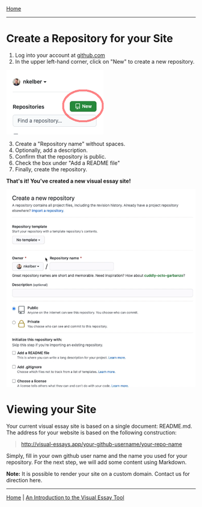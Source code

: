 [<i class="fas fa-arrow-circle-left"></i> Home](/docs)

---
# Create a Repository for your Site

1. Log into your account at [github.com](http://github.com)
2. In the upper left-hand corner, click on "New" to create a new repository.

![The "new" button in github](new-repo.png)

3. Create a "Repository name" without spaces.
4. Optionally, add a description.
5. Confirm that the repository is public. 
6. Check the box under "Add a README file"
7. Finally, create the repository. 

**That's it! You've created a new visual essay site!**

![Steps 3-7 for creating a repository](create-repo.gif)

# Viewing your Site

Your current visual essay site is based on a single document: README.md. The address for your website is based on the following construction:

> http://visual-essays.app/your-github-username/your-repo-name

Simply, fill in your own github user name and the name you used for your repository. For the next step, we will add some content using Markdown.

**Note:** It is possible to render your site on a custom domain. Contact us for direction here.

---
[<i class="fas fa-arrow-circle-left"></i> Home](/docs) | [An Introduction to the Visual Essay Tool <i class="fas fa-arrow-circle-right"></i>](/docs/authoring-intro)
